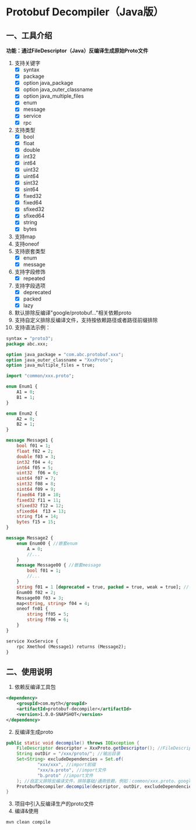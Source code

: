 # Protobuf Decompiler（Java版）
## 一、工具介绍
**功能：通过FileDescriptor（Java）反编译生成原始Proto文件**
1. 支持关键字
   - [x] syntax
   - [x] package
   - [x] option java_package
   - [x] option java_outer_classname
   - [x] option java_multiple_files
   - [x] enum
   - [x] message
   - [x] service
   - [x] rpc
2. 支持类型
    - [x] bool
    - [x] float
    - [x] double
    - [x] int32
    - [x] int64
    - [x] uint32
    - [x] uint64
    - [x] sint32
    - [x] sint64
    - [x] fixed32
    - [x] fixed64
    - [x] sfixed32
    - [x] sfixed64
    - [x] string
    - [x] bytes
3. 支持map
4. 支持oneof
5. 支持嵌套类型
   - [x] enum
   - [x] message
6. 支持字段修饰
   - [x] repeated
7. 支持字段选项
   - [x] deprecated
   - [x] packed
   - [x] lazy
8. 默认排除反编译"google/protobuf..."相关依赖proto
9. 支持自定义排除反编译文件，支持按依赖路径或者路径前缀排除
10. 支持语法示例：
```protobuf
syntax = "proto3";
package abc.xxx;

option java_package = "com.abc.protobuf.xxx";
option java_outer_classname = "XxxProto";
option java_multiple_files = true;

import "common/xxx.proto";

enum Enum1 {
    A1 = 0;
    B1 = 1;
}

enum Enum2 {
    A2 = 0;
    B2 = 1;
}

message Message1 {
    bool f01 = 1;
    float f02 = 2;
    double f03 = 3;
    int32 f04 = 4;
    int64 f05 = 5;
    uint32  f06 = 6;
    uint64 f07 = 7;
    sint32 f08 = 8;
    sint64 f09 = 9;
    fixed64 f10 = 10;
    fixed32 f11 = 11;
    sfixed32 f12 = 12;
    sfixed64  f13 = 13;
    string f14 = 14;
    bytes f15 = 15;
}

message Message2 {
    enum Enum00 { //嵌套enum
        A = 0;
        //...
    }
    message Message00 { //嵌套message
        bool f01 = 1;
        //...
    }
    string f01 = 1 [deprecated = true, packed = true, weak = true]; //字段选项
    Enum00 f02 = 2;
    Message00 f03 = 3;
    map<string, string> f04 = 4;
    oneof fn01 {
        string ff05 = 5;
        string ff06 = 6;
    }
}

service XxxService {
    rpc Xmethod (Message1) returns (Message2);
}
```
## 二、使用说明
1. 依赖反编译工具包
```xml
<dependency>
    <groupId>com.myth</groupId>
    <artifactId>protobuf-decompiler</artifactId>
    <version>1.0.0-SNAPSHOT</version>
</dependency>
```
2. 反编译生成proto
```java
public static void decompile() throws IOException {
    FileDescriptor descriptor = XxxProto.getDescriptor(); //FileDescriptor
    String outDir = "/xxx/proto/"; //输出目录
    Set<String> excludeDependencies = Set.of(
            "xxx/xxx", //import前缀
            "xxx/a.proto", //import文件
            "b.proto" //import文件
    ); //自定义排除反编译文件，排除基础/通用依赖，例如：common/xxx.proto、google/protobuf/xxx
    ProtobufDecompiler.decompile(descriptor, outDir, excludeDependencies);
}
```
3. 项目中引入反编译生产的proto文件
4. 编译&使用
```shell
mvn clean compile
```